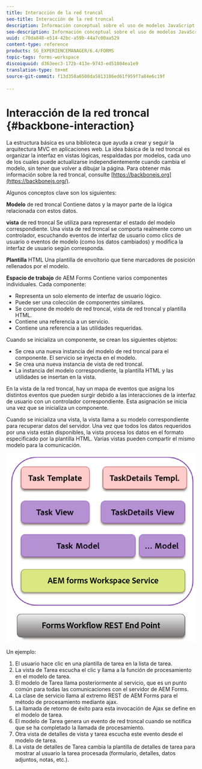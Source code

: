 ```yaml
---
title: Interacción de la red troncal
seo-title: Interacción de la red troncal
description: Información conceptual sobre el uso de modelos JavaScript de red troncal en el espacio de trabajo de AEM Forms.
seo-description: Información conceptual sobre el uso de modelos JavaScript de red troncal en el espacio de trabajo de AEM Forms.
uuid: c70da848-e514-42bc-a59b-44a7c00aa529
content-type: reference
products: SG_EXPERIENCEMANAGER/6.4/FORMS
topic-tags: forms-workspace
discoiquuid: d363eec3-172b-413e-9743-ed51804ea1e9
translation-type: tm+mt
source-git-commit: f13d358a6508da5813186ed61f959f7a84e6c19f

---
```



# Interacción de la red troncal {#backbone-interaction}

La estructura básica es una biblioteca que ayuda a crear y seguir la arquitectura MVC en aplicaciones web. La idea básica de la red troncal es organizar la interfaz en vistas lógicas, respaldadas por modelos, cada uno de los cuales puede actualizarse independientemente cuando cambia el modelo, sin tener que volver a dibujar la página. Para obtener más información sobre la red troncal, consulte [https://backbonejs.org](https://backbonejs.org/).

Algunos conceptos clave son los siguientes:

**Modelo** de red troncal Contiene datos y la mayor parte de la lógica relacionada con estos datos.

**vista** de red troncal Se utiliza para representar el estado del modelo correspondiente. Una vista de red troncal se comporta realmente como un controlador, escuchando eventos de interfaz de usuario como clics de usuario o eventos de modelo (como los datos cambiados) y modifica la interfaz de usuario según corresponda.

**Plantilla** HTML Una plantilla de envoltorio que tiene marcadores de posición rellenados por el modelo.

**Espacio de trabajo** de AEM Forms Contiene varios componentes individuales. Cada componente:

* Representa un solo elemento de interfaz de usuario lógico.
* Puede ser una colección de componentes similares.
* Se compone de modelo de red troncal, vista de red troncal y plantilla HTML.
* Contiene una referencia a un servicio.
* Contiene una referencia a las utilidades requeridas.

Cuando se inicializa un componente, se crean los siguientes objetos:

* Se crea una nueva instancia del modelo de red troncal para el componente. El servicio se inyecta en el modelo.
* Se crea una nueva instancia de vista de red troncal.
* La instancia del modelo correspondiente, la plantilla HTML y las utilidades se insertan en la vista.

En la vista de la red troncal, hay un mapa de eventos que asigna los distintos eventos que pueden surgir debido a las interacciones de la interfaz de usuario con un controlador correspondiente. Esta asignación se inicia una vez que se inicializa un componente.

Cuando se inicializa una vista, la vista llama a su modelo correspondiente para recuperar datos del servidor. Una vez que todos los datos requeridos por una vista están disponibles, la vista procesa los datos en el formato especificado por la plantilla HTML. Varias vistas pueden compartir el mismo modelo para la comunicación.

![](do-not-localize/aem_forms_workflow.png)

Un ejemplo:

1. El usuario hace clic en una plantilla de tarea en la lista de tarea.
1. La vista de Tarea escucha el clic y llama a la función de procesamiento en el modelo de tarea.
1. El modelo de Tarea llama posteriormente al servicio, que es un punto común para todas las comunicaciones con el servidor de AEM Forms.
1. La clase de servicio llama al extremo REST de AEM Forms para el método de procesamiento mediante ajax.
1. La llamada de retorno de éxito para esta invocación de Ajax se define en el modelo de tarea.
1. El modelo de Tarea genera un evento de red troncal cuando se notifica que se ha completado la llamada de procesamiento.
1. Otra vista de detalles de vista y tarea escucha este evento desde el modelo de tarea.
1. La vista de detalles de Tarea cambia la plantilla de detalles de tarea para mostrar al usuario la tarea procesada (formulario, detalles, datos adjuntos, notas, etc.).

